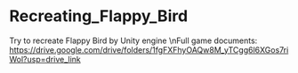 # Recreating_Flappy_Bird
Try to recreate Flappy Bird by Unity engine
\nFull game documents: https://drive.google.com/drive/folders/1fgFXFhyOAQw8M_yTCgg6l6XGos7riWol?usp=drive_link
